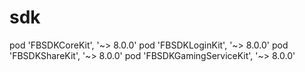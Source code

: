 # sdk
pod 'FBSDKCoreKit', '~> 8.0.0' pod 'FBSDKLoginKit', '~> 8.0.0' pod 'FBSDKShareKit', '~> 8.0.0' pod 'FBSDKGamingServiceKit', '~> 8.0.0'
